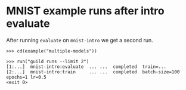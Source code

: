 # MNIST example runs after intro evaluate

After running `evaluate` on `mnist-intro` we get a second run.

    >>> cd(example("multiple-models"))

    >>> run("guild runs --limit 2")
    [1:...]  mnist-intro:evaluate  ... ...  completed  train=...
    [2:...]  mnist-intro:train     ... ...  completed  batch-size=100 epochs=1 lr=0.5
    <exit 0>
